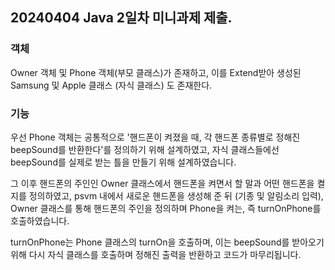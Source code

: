 ## 20240404 Java 2일차 미니과제 제출.

### 객체

Owner 객체 및 Phone 객체(부모 클래스)가 존재하고, 이를 Extend받아 생성된 Samsung 및 Apple 클래스 (자식 클래스) 도 존재한다. 

### 기능 

우선 Phone 객체는 공통적으로 '핸드폰이 켜졌을 때, 각 핸드폰 종류별로 정해진 beepSound를 반환한다'를 정의하기 위해 설계하였고,
자식 클래스들에선 beepSound를 실제로 받는 틀을 만들기 위해 설계하였습니다.

그 이후 핸드폰의 주인인 Owner 클래스에서 핸드폰을 켜면서 할 말과 어떤 핸드폰을 켤지를 정의하였고,
psvm 내에서 새로운 핸드폰을 생성해 준 뒤 (기종 및 알림소리 입력),
Owner 클래스를 통해 핸드폰의 주인을 정의하며 Phone을 켜는, 즉 turnOnPhone를 호출하였습니다.

turnOnPhone는 Phone 클래스의 turnOn을 호출하며, 이는 beepSound를 받아오기 위해 다시 자식 클래스를 호출하며
정해진 출력을 반환하고 코드가 마무리됩니다.
